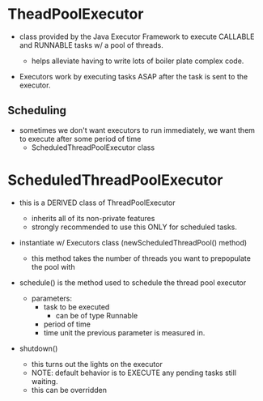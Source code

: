 # TheadPoolExecutor
- class provided by the Java Executor Framework to execute CALLABLE and RUNNABLE tasks
w/ a pool of threads. 
    - helps alleviate having to write lots of boiler plate complex code. 
    

- Executors work by executing tasks ASAP after the task is sent to the executor. 

## Scheduling
- sometimes we don't want executors to run immediately, we want them to execute after some
period of time
    - ScheduledThreadPoolExecutor class
    
# ScheduledThreadPoolExecutor
- this is a DERIVED class of ThreadPoolExecutor
    - inherits all of its non-private features
    - strongly recommended to use this ONLY for scheduled tasks. 
    
- instantiate w/ Executors class (newScheduledThreadPool() method)
    - this method takes the number of threads you want to prepopulate the pool with
    
- schedule() is the method used to schedule the thread pool executor
    - parameters:
        - task to be executed
            - can be of type Runnable
        - period of time 
        - time unit the previous parameter is measured in. 
        
- shutdown()
    - this turns out the lights on the executor
    - NOTE: default behavior is to EXECUTE any pending tasks still waiting. 
    - this can be overridden


